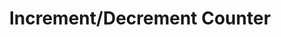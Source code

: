 ---
title: Increment/Decrement Counter
description: "Increment/Decrement Counter"
hide_table_of_contents: true
---